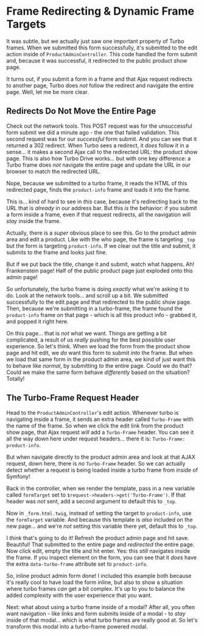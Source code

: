 # Frame Redirecting & Dynamic Frame Targets

It was subtle, but we actually just saw one important property of Turbo frames. When
we submitted this form successfully, it's submitted to the edit action inside of
`ProductAdminController`. This code handled the form submit and, because it was
successful, it redirected to the public product show page.

It turns out, if you submit a form in a frame and that Ajax request redirects to
another page, Turbo does *not* follow the redirect and navigate the entire page.
Well, let me be more clear.

## Redirects Do Not Move the Entire Page

Check out the network tools. This POST request was for the unsuccessful form submit
we did a minute ago - the one that failed validation. This second request was
for our *successful* form submit. And you can see that it returned a 302 redirect.
When Turbo sees a redirect, it *does* follow it in a sense... it makes a second
Ajax call to the redirected URL: the product show page. This is also how Turbo
Drive works... but with one key difference: a Turbo frame does *not* navigate
the entire page and update the URL in our browser to match the redirected URL.

Nope, because we submitted to a turbo frame, it reads the HTML of this redirected
page, finds the `product-info` frame and loads it into the frame.

This is... kind of hard to see in *this* case, because it's redirecting back to
the URL that is *already* in our address bar. But this *is* the behavior: if
you submit a form inside a frame, even if that request redirects, all the navigation
will *stay* inside the frame.

Actually, there is a *super* obvious place to see this. Go to the product admin
area and edit a product. Like with the who page, the frame is targeting `_top` but
the form is targeting `product-info`. If we clear out the title and submit, it
submits to the frame and looks just fine.

But if we put back the title, change it and submit, watch what happens. Ah!
Frankenstein page! Half of the public product page just exploded onto this
admin page!

So unfortunately, the turbo frame is doing *exactly* what we're asking it to do.
Look at the network tools... and scroll up a bit. We submitted successfully to the
edit page and that redirected to the public show page. Then, because we're submitting
in a turbo-frame, the frame found the `product-info` frame *on* that page - which
is all this product info - grabbed it, and popped it right here.

On this page... that is *not* what we want. Things are getting a bit complicated,
a result of us *really* pushing for the best possible user experience. So let's
think. When we load the form from the product show page and hit edit, we *do*
want this form to submit *into* the frame. But when we load that same form in the
product admin area, we kind of just want this to behave like *normal*, by
submitting *to* the entire page. Could we do that? Could we make the same form
behave *differently* based on the situation? Totally!

## The Turbo-Frame Request Header

Head to the `ProductAdminController`'s edit action. Whenever turbo is navigating
inside a frame, it sends an extra header called `Turbo-Frame` with the name of the
frame. So when we click the edit link from the product show page, that Ajax request
*will* add a `Turbo-Frame` header. You can see it all the way down here under request
headers... there it is: `Turbo-Frame: product-info`.

But when navigate directly to the product admin area and look at that AJAX request,
down here, there is *no* `Turbo-Frame` header. So we can actually detect whether
a request is being loaded inside a turbo frame from inside of Symfony!

Back in the controller, when we render the template, pass in a new variable called
`formTarget` set to `$request->headers->get('Turbo-Frame')`. If that header was
*not* sent, add a second argument to default this to `_top`.

Now in `_form.html.twig`, instead of setting the target to `product-info`, use
the `formTarget` variable. And because this template is *also* included on the
new page... and we're *not* setting this variable there yet, default this to
`_top`.

I *think* that's going to do it! Refresh the product admin page and hit save.
Beautiful! That submitted to the entire page and *redirected* the entire page.
Now click edit, empty the title and hit enter. Yes: this *still* navigates inside
the frame. If you inspect element on the form, you can see that it *does* have the
extra `data-turbo-frame` attribute set to `product-info`.

So, inline product admin form done! I included this example both because it's really
cool to have load the form inline, but also to show a situation where turbo frames
*can* get a bit complex. It's up to you to balance the added complexity with the
user experience that you want.

Next: what about using a turbo frame inside of a modal? After all, you often want
navigation - like links and form submits inside of a modal - to *stay* inside
of that modal... which is what turbo frames are really good at. So let's
transform this modal into a turbo-frame powered modal.
